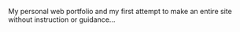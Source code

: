 My personal web portfolio and my first attempt to make an entire site without instruction or guidance...
